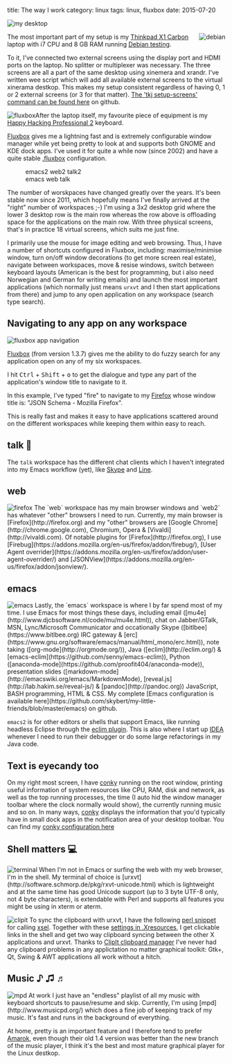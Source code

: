 title: The way I work
category: linux
tags: linux, fluxbox
date: 2015-07-20

<img src="/graphics/2015/my-desktop.png" alt="my desktop" class="centered"/>

<img src="/graphics/2016/debian-logo.png"
  style="float: right;"
  alt="debian"
/>
The most important part of my setup is my
[Thinkpad X1 Carbon](http://www.laptopmag.com/reviews/laptops/lenovo-thinkpad-x1-carbon-2015)
laptop with i7 CPU and 8 GB RAM running
[Debian testing](http://debian.org).

To it, I've connected two external screens using the display port and
HDMI ports on the laptop. No splitter or multiplexer was
necessary. The three screens are all a part of the same desktop using
xinemera and xrandr. I've written wee script which will add all
available external screens to the virtual xinerama destkop. This makes
my setup consistent regardless of having 0, 1 or 2 external screens
(or 3 for that
matter). [The 'tkj setup-screens' command can be found here](https://github.com/skybert/my-little-friends/blob/master/bash/tkj)
on github.

<img src="/graphics/2015/fluxbox.jpg"
  style="float: left;"
  alt="fluxbox"
/>

After the laptop itself, my favourite piece of equipment is my
[Happy Hacking Professional 2](https://elitekeyboards.com/products.php?sub=pfu_keyboards,hhkbpro2&pid=pdkb400b)
keyboard.

[Fluxbox](http://fluxborg.org) gives me a lightning fast and is
extremely configurable window manager while yet being pretty to look
at and supports both GNOME and KDE dock apps. I've used it for quite a
while now (since 2002) and have a quite stable
[.fluxbox](https://github.com/skybert/my-little-friends/tree/master/fluxbox)
configuration.

<div style="margin-left: auto; margin-right: auto; width: 30em;">
  <div>
    <span class="grid-box">emacs2</span>
    <span class="grid-box">web2</span>
    <span class="grid-box">talk2</span>
  </div>
  <div style="clear: both;"></div>
  <div>
    <span class="grid-box">emacs</span>
    <span class="grid-box">web</span>
    <span class="grid-box">talk</span>
  </div>
  <div style="clear: both;"></div>
</div>

The number of worskpaces have changed greatly over the years. It's
been stable now since 2011, which hopefully means I've finally arrived
at the "right" number of workspaces ;-) I'm using a 3x2 desktop grid
where the lower 3 desktop row is the main row whereas the row above is
offloading space for the applications on the main row. With three
physical screens, that's in practice 18 virtual screens, which suits
me just fine.

I primarily use the mouse for image editing and web browsing. Thus, I
have a number of shortcuts configured in Fluxbox, including:
maximise/minimise window, turn on/off window decorations (to get more
screen real estate), navigate between workspaces, move & resise
windows, switch between keyboard layouts (American is the best for
programming, but i also need Norwegian and German for writing emails)
and launch the most important applications (which normally just means
`urxvt` and I then start applications from there) and jump to any open
application on any workspace (search type search).

## Navigating to any app on any workspace

<img src="/graphics/2016/2016-12-08-fluxbox-fuzzy-search-black-bg.png"
  alt="fluxbox app navigation"
/>

[Fluxbox](http://fluxbox.org) (from version 1.3.7) gives me the
ability to do fuzzy search for any application open on any of my six
workspaces.

I hit <kbd>Ctrl</kbd> + <kbd>Shift</kbd> + <kbd>o</kbd> to get the
dialogue and type any part of the application's window title to
navigate to it.

In this example, I've typed "fire" to navigate to
my [Firefox](http://mozilla.org/firefox) whose window title is: "JSON
Schema - Mozilla Firefox".

This is really fast and makes it easy to have applications scattered
around on the different workspaces while keeping them within easy to
reach.

## talk 💬
The `talk` workspace has the different chat clients which I haven't
integrated into my Emacs workflow (yet), like
[Skype](http://skype.com) and [Line](http://line.me).

## web
<img class="right" src="/graphics/2015/firefox.png" alt="firefox"/>
The `web` workspace has my main browser windows and `web2` has
whatever "other" browsers I need to run. Currently, my main browser is
[Firefox](http://firefox.org) and my "other" browsers are
[Google Chrome](http://chrome.google.com), Chromium, Opera &
[Vivaldi](http://vivaldi.com). Of notable plugins for
[Firefox](http://firefox.org), I use
[Firebug](https://addons.mozilla.org/en-us/firefox/addon/firebug/),
[User Agent overrider](https://addons.mozilla.org/en-us/firefox/addon/user-agent-overrider/)
and
[JSONView](https://addons.mozilla.org/en-us/firefox/addon/jsonview/).

## emacs

<img class="right" src="/graphics/emacs/emacs.png" alt="emacs"/>
Lastly, the `emacs` workspace is where I by far spend most of my
time. I use Emacs for most things these days, including email
([mu4e](http://www.djcbsoftware.nl/code/mu/mu4e.html)), chat on
Jabber/GTalk, MSN, Lync/Microsoft Communicator and occationally Skype
([bitlbee](https://www.bitlbee.org) IRC gateway &
[erc](https://www.gnu.org/software/emacs/manual/html_mono/erc.html)),
note taking ([org-mode](http://orgmode.org/)), Java
([eclim](http://eclim.org/) &
[emacs-eclim](https://github.com/senny/emacs-eclim)), Python
([anaconda-mode](https://github.com/proofit404/anaconda-mode)),
presentation slides
([markdown-mode](http://emacswiki.org/emacs/MarkdownMode),
[reveal.js](http://lab.hakim.se/reveal-js/) &
[pandoc](http://pandoc.org)) JavaScript, BASH programming, HTML &
CSS. My complete
[Emacs configuration is available here](https://github.com/skybert/my-little-friends/blob/master/emacs)
on github.

`emacs2` is for other editors or shells that support Emacs,
like running headless Eclipse through the
[eclim plugin](http://eclim.org/). This is also where I start up
[IDEA](http://jetbrains.com/idea) whenever I need to run their
debugger or do some large refactorings in my Java code.

## Text is eyecandy too
On my right most screen, I have [conky](http://conky.sourceforge.net/)
running on the root window, printing useful information of system
resources like CPU, RAM, disk and network, as well as the top running
processes, the time (I auto hid the window manager toolbar where the
clock normally would show), the currently running music and so on. In
many ways, [conky](http://conky.sourceforge.net/) displays the
information that you'd typically have in small dock apps in the
notification area of your desktop toolbar. You can find my
[conky configuration here](https://github.com/skybert/my-little-friends/blob/master/conky/.conkyrc)

## Shell matters 💻

<img class="right" src="/graphics/2015/terminal.png" alt="terminal"/>
When I'm not in Emacs or surfing the web with my web browser, I'm in
the shell. My terminal of choice is
[urxvt](http://software.schmorp.de/pkg/rxvt-unicode.html) which is
lightweight and at the same time has good Unicode support (up to 3
byte UTF-8 only, not 4 byte characters), is extendable with Perl and
supports all features you might be using in xterm or aterm.

<img class="right" src="/graphics/2015/clipit.svg" alt="clipit"/> To
sync the clipboard with urxvt, I have the following [perl snippet](
https://github.com/skybert/my-little-friends/blob/master/x/.urxvt/perl/clipboard)
for calling
[xsel](http://www.vergenet.net/~conrad/software/xsel/). Together with
these
[settings in .Xresources](https://github.com/skybert/my-little-friends/blob/master/x/x-resources),
I get clickable links in the shell and get two way clipboard syncing
between the other X applications and urxvt. Thanks to
[ClipIt clipboard manager](http://sourceforge.net/projects/gtkclipit/)
I've never had any clipboard problems in any applictation no matter
graphical toolkit: Gtk+, Qt, Swing & AWT applications all work without
a hitch.

## Music ♪ ♫ ♬

<img class="right" src="/graphics/2015/mpd.png" alt="mpd"/>
At work I just have an "endless" playlist of all my music with
keyboard shortcuts to pause/resume and skip. Currently, I'm using
[mpd](http://www.musicpd.org/) which does a fine job of keeping track
of my music. It's fast and runs in the background of everything.

At home, pretty is an important feature and I therefore tend to prefer
[Amarok](https://amarok.kde.org/), even though their old 1.4 version
was better than the new branch of the music player, I think it's the
best and most mature graphical player for the Linux destkop.
